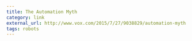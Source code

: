 ```yaml
---
title: The Automation Myth
category: link
external_url: http://www.vox.com/2015/7/27/9038829/automation-myth
tags: robots
---
```

